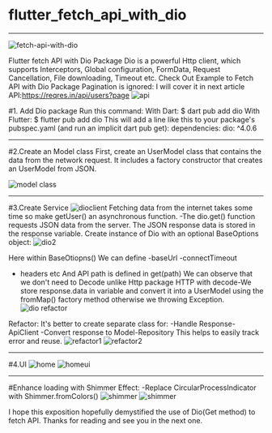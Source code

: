 # flutter_fetch_api_with_dio

---
![fetch-api-with-dio](https://user-images.githubusercontent.com/48079501/182289177-641c20c1-8596-41df-82f0-a46a18984a08.jpg)

Flutter fetch API with Dio Package
Dio is a powerful Http client, which supports Interceptors,
Global configuration,
FormData,
Request Cancellation,
File downloading,
Timeout etc.
Check Out Example to Fetch API with Dio Package
Pagination is ignored: I will cover it in next article
API:https://reqres.in/api/users?page
![api](https://user-images.githubusercontent.com/48079501/182289276-7a9db086-b5d5-4e76-b608-65e172eddead.png)


#1. Add Dio package
Run this command:
With Dart:
$ dart pub add dio
With Flutter:
$ flutter pub add dio
This will add a line like this to your package's pubspec.yaml (and run an implicit dart pub get):
dependencies:
  dio: ^4.0.6

---

#2.Create an Model class
First, create an UserModel class that contains the data from the network request. It includes a factory constructor that creates an UserModel from JSON.

![model class](https://user-images.githubusercontent.com/48079501/182288258-bf8da6ee-eebd-4df9-9c8f-d38f911062c1.png)

---

#3.Create Service
![dioclient](https://user-images.githubusercontent.com/48079501/182288329-8b12ac22-8083-4013-997b-9ea2b895aab1.png)
Fetching data from the internet takes some time so make getUser() an asynchronous function.
-The dio.get() function requests JSON data from the server. The JSON response data is stored in the response variable.
Create instance of Dio with an optional BaseOptions object:
![dio2](https://user-images.githubusercontent.com/48079501/182288459-2e8ae176-06ce-4982-8263-cfcd8da645d8.png)

Here within BaseOtiopns()
We can define 
-baseUrl
-connectTimeout
- headers etc
And API path is defined in get(path)
We can observe that we don't need to Decode unlike Http package
HTTP with decode-We store response.data in variable and convert it into a UserModel using the fromMap() factory method otherwise we throwing Exception.
![dio refactor](https://user-images.githubusercontent.com/48079501/182288613-4b5d34a0-5d5f-43b6-96d1-5a4384671d8d.png)

Refactor:
It's better to create separate class for:
-Handle Response-ApiClient
-Convert response to Model-Repository
This helps to easily track error and reuse.
![refactor1](https://user-images.githubusercontent.com/48079501/182288766-ec9bd4ce-d5fe-4577-a3cc-1a385bf34ba2.png)
![refactor2](https://user-images.githubusercontent.com/48079501/182288810-f42dae08-8592-4cd1-b826-a06673f433e1.png)

---
#4.UI
![home](https://user-images.githubusercontent.com/48079501/182288857-1facbe1c-b967-4888-9957-f83654cd4f30.png)
![homeui](https://user-images.githubusercontent.com/48079501/182288948-4ba18f1f-2341-472c-a276-e0e284f4f53f.jpeg)

---

#Enhance loading with Shimmer Effect:
-Replace CircularProcessIndicator with Shimmer.fromColors()
![shimmer](https://user-images.githubusercontent.com/48079501/182288990-be43432a-205e-491d-bddf-b0df1210f5ae.png)
![shimmer](https://user-images.githubusercontent.com/48079501/182289010-aae1f434-3071-4ffc-9ff4-876c7b6123f0.jpeg)

I hope this exposition hopefully demystified the use of Dio(Get method) to fetch API.
Thanks for reading and see you in the next one.

